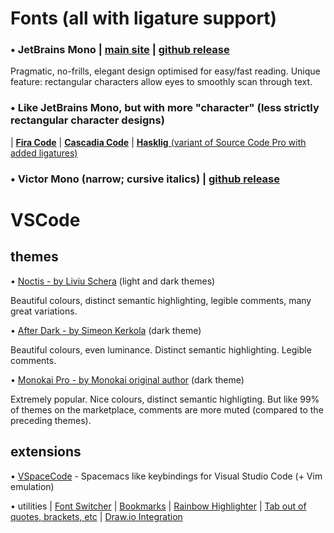 # Fonts (all with ligature support)

### • JetBrains Mono | [main site](https://www.jetbrains.com/lp/mono/) | [github release](https://github.com/JetBrains/JetBrainsMono/)

Pragmatic, no-frills, elegant design optimised for easy/fast reading.
Unique feature: rectangular characters allow eyes to smoothly scan through text.

### • Like JetBrains Mono, but with more "character" (less strictly rectangular character designs)
| [**Fira Code**](https://github.com/tonsky/FiraCode)
| [**Cascadia Code**](https://github.com/microsoft/cascadia-code)
| [**Hasklig** (variant of Source Code Pro with added ligatures)](https://github.com/i-tu/Hasklig)

### • Victor Mono (narrow; cursive italics) | [github release](https://github.com/rubjo/victor-mono)

# VSCode

## themes

• [Noctis - by Liviu Schera](https://marketplace.visualstudio.com/items?itemName=liviuschera.noctis) (light and dark themes)

Beautiful colours, distinct semantic highlighting, legible comments, many great variations.

• [After Dark - by Simeon Kerkola](https://marketplace.visualstudio.com/items?itemName=ssmi.after-dark&ssr=false#review-details) (dark theme)

Beautiful colours, even luminance. Distinct semantic highlighting. Legible comments.

• [Monokai Pro - by Monokai original author](https://marketplace.visualstudio.com/items?itemName=monokai.theme-monokai-pro-vscode) (dark theme)

Extremely popular. Nice colours, distinct semantic highligting. But like 99% of themes on the marketplace, comments are more muted (compared to the preceding themes).

## extensions

• [VSpaceCode](https://vspacecode.github.io/) - Spacemacs like keybindings for Visual Studio Code (+ Vim emulation)

• utilities
| [Font Switcher](https://marketplace.visualstudio.com/items?itemName=evan-buss.font-switcher)
| [Bookmarks](https://marketplace.visualstudio.com/items?itemName=alefragnani.Bookmarks)
| [Rainbow Highlighter](https://marketplace.visualstudio.com/items?itemName=cobaltblu27.rainbow-highlighter)
| [Tab out of quotes, brackets, etc](https://marketplace.visualstudio.com/items?itemName=albert.TabOut)
| [Draw.io Integration](https://marketplace.visualstudio.com/items?itemName=hediet.vscode-drawio)

